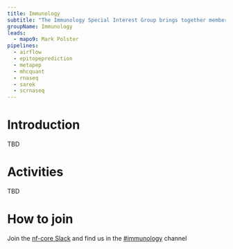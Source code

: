 ```yaml
---
title: Immunology
subtitle: "The Immunology Special Interest Group brings together members of the nf-core community who are working on immunology-related research."
groupName: Immunology
leads:
  - mapo9: Mark Polster
pipelines:
  - airflow
  - epitopeprediction
  - metapep
  - mhcquant
  - rnaseq
  - sarek
  - scrnaseq
---
```


# Introduction

TBD

# Activities

TBD

# How to join

Join the [nf-core Slack](/join#slack) and find us in the [#immunology](https://nfcore.slack.com/archives/C08HRS8DKNX) channel
